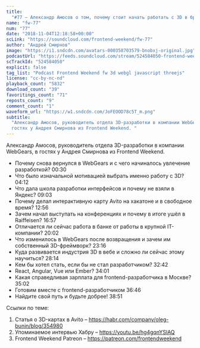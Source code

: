 ```yaml
---
title:
  "#77 – Александр Амосов о том, почему стоит начать работать с 3D в браузере"
name: "fw-77"
num: "77"
date: "2018-11-04T12:18:58+00:00"
scLink: "https://soundcloud.com/frontend-weekend/fw-77"
author: "Андрей Смирнов"
image: "https://i1.sndcdn.com/avatars-000358703579-bnobxj-original.jpg"
podcastUrl: "https://feeds.soundcloud.com/stream/524584050-frontend-weekend-fw-77.m4a"
scTrackId: "524584050"
explicit: false
tag_list: "Podcast Frontend Weekend fw 3d webgl javascript threejs"
license: "cc-by-nc-nd"
playback_count: "5832"
download_count: "39"
favoritings_count: "71"
reposts_count: "9"
comment_count: "1"
waveform_url: "https://w1.sndcdn.com/JoFEOOD78c5T_m.png"
subtitle:
  "Александр Амосов, руководитель отдела 3D-разработки в компании WebGears, в
  гостях у Андрея Смирнова из Frontend Weekend. "
---
```


Александр Амосов, руководитель отдела 3D-разработки в компании WebGears, в
гостях у Андрея Смирнова из Frontend Weekend.

- Почему снова вернулся в WebGears и с чего начиналось увлечение разработкой?
  <timecode sec="30">00:30</timecode>
- Что было изначальной мотивацией выбрать именно работу с 3D?
  <timecode sec="252">04:12</timecode>
- Что дала школа разработки интерфейсов и почему не взяли в Яндекс?
  <timecode sec="543">09:03</timecode>
- Почему делал интерактивную карту Avito на хакатоне и в свободное время?
  <timecode sec="776">12:56</timecode>
- Зачем начал выступать на конференциях и почему в итоге ушёл в Raiffeisen?
  <timecode sec="1017">16:57</timecode>
- Отличается ли сейчас работа в банке от работы в крупной IT-компании?
  <timecode sec="1202">20:02</timecode>
- Что изменилось в WebGears после возвращения и зачем им собственный
  3D-фреймворк? <timecode sec="1396">23:16</timecode>
- Куда развивается индустрия 3D в вебе и сложно ли сейчас этому научиться?
  <timecode sec="1694">28:14</timecode>
- Кем бы хотел стать, если бы не стал разработчиком?
  <timecode sec="1962">32:42</timecode>
- React, Angular, Vue или Ember? <timecode sec="2041">34:01</timecode>
- Какая справедливая зарплата для frontend-разработчика в Москве?
  <timecode sec="2102">35:02</timecode>
- Готовим вместе с frontend-разработчиком <timecode sec="2206">36:46</timecode>
- Найдите свой путь и будьте добрее! <timecode sec="2331">38:51</timecode>

Ссылки по теме:

1. Статья о 3D-картах в Avito –
   <https://habr.com/company/oleg-bunin/blog/354980>
2. Упоминаемое интервью Хабру – <https://youtu.be/hg4gqnYSlAQ>
3. Frontend Weekend Patreon – <https://patreon.com/frontendweekend>

